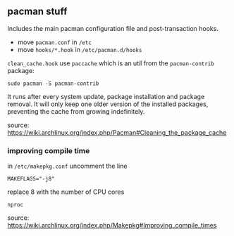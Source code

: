 ## pacman stuff

Includes the main pacman configuration file and post-transaction
hooks.

- move `pacman.conf` in `/etc`
- move `hooks/*.hook` in `/etc/pacman.d/hooks`

`clean_cache.hook` use `paccache` which is an util from the `pacman-contrib` package:

```
sudo pacman -S pacman-contrib
```

It runs after every system update, package installation and
package removal. It will only keep one older version of the
installed packages, preventing the cache from growing
indefinitely.

source: https://wiki.archlinux.org/index.php/Pacman#Cleaning_the_package_cache

### improving compile time

in `/etc/makepkg.conf` uncomment the line

```
MAKEFLAGS="-j8"
```

replace 8 with the number of CPU cores

```
nproc
```

source: https://wiki.archlinux.org/index.php/Makepkg#Improving_compile_times
